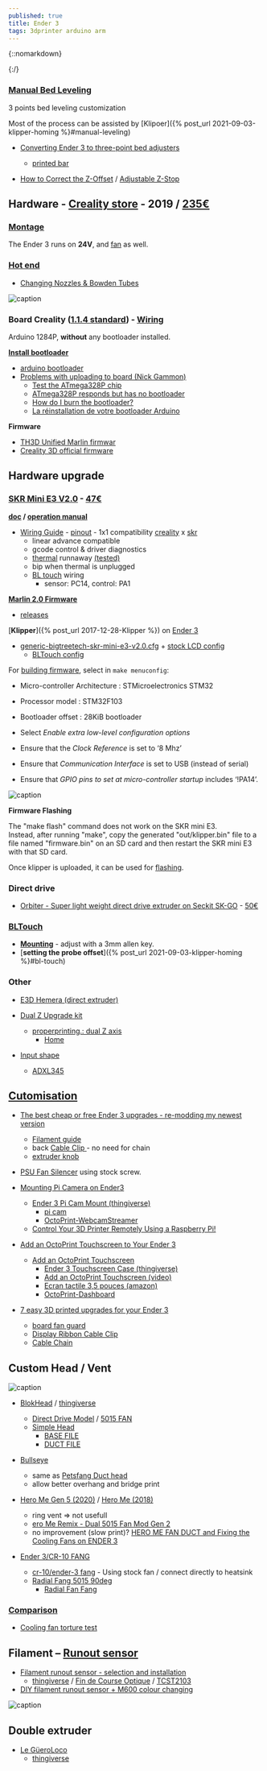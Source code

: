 ```yaml
---
published: true
title: Ender 3
tags: 3dprinter arduino arm
---
```

{::nomarkdown}
<link data-n-head="ssr" rel="icon" type="image/x-icon" href="https://www.creality.com/favicon.ico">
{:/}

### [Manual Bed Leveling](https://www.youtube.com/watch?v=5eqTmb01cBk)
3 points bed leveling customization

Most of the process can be assisted by [Klipoer]({% post_url 2021-09-03-klipper-homing %}#manual-leveling)

- [Converting Ender 3 to three-point bed adjusters](https://www.reddit.com/r/3Dprinting/comments/9t4opp/converting_ender_3_to_threepoint_bed_adjusters/)
	- [printed bar](https://www.thingiverse.com/thing:3193722)
    
- [How to Correct the Z-Offset](https://howchoo.com/ender3/adjust-z-offset-ender-3-v2-pro) / [Adjustable Z-Stop](https://www.thingiverse.com/thing:4703696)

## Hardware - [Creality store](https://fr.aliexpress.com/store/4297005?spm=a2g0o.detail.1000061.1.2ffc3f1ehpncF2) - 2019 / [235€](https://www.amazon.fr/gp/product/B07F9Z6Z4W/ref=ppx_od_dt_b_asin_title_s02?ie=UTF8&psc=1)


### [Montage](https://www.youtube.com/watch?v=me8Qrwh907Q)

The Ender 3 runs on **24V**, and [fan](https://www.reddit.com/r/3Dprinting/comments/97pvk8/ender3_fans/) as well.

### [Hot end](https://all3dp.com/2/ender-3-hot-end-what-to-consider-which-to-buy/#default-ender-3-hot-end)
- [Changing Nozzles & Bowden Tubes](https://www.youtube.com/watch?v=FRzsGttNMyk)
    
![caption](https://i.all3dp.com/cdn-cgi/image/fit=cover,w=1000,gravity=0.5x0.5,format=auto/wp-content/uploads/2021/01/14144625/hot_end.jpg)
    
### Board Creality ([1.1.4 standard](https://www.ender3.fr/differences-physiques-entre-la-1-1-4-et-1-1-4-silent/)) - [Wiring](https://user-images.githubusercontent.com/13983772/65833342-b9832c80-e2cf-11e9-8569-5ade76dd0f93.jpeg)

Arduino 1284P, **without** any bootloader installed.  


[**Install bootloader**](https://www.youtube.com/watch?v=fIl5X2ffdyo)
- [arduino bootloader](https://www.arduino.cc/en/Hacking/Bootloader)
- [Problems with uploading to board (Nick Gammon)](https://arduino.stackexchange.com/questions/13292/have-i-bricked-my-arduino-uno-problems-with-uploading-to-board/13293#13293)
	- [Test the ATmega328P chip](https://arduino.stackexchange.com/questions/13292/have-i-bricked-my-arduino-uno-problems-with-uploading-to-board/13293#13293)
	- [ATmega328P responds but has no bootloader](https://arduino.stackexchange.com/questions/13292/have-i-bricked-my-arduino-uno-problems-with-uploading-to-board/13293#13293)
	- [How do I burn the bootloader?](https://arduino.stackexchange.com/questions/473/how-do-i-burn-the-bootloader)
	- [La réinstallation de votre bootloader Arduino](http://documentations-francophone-libres.e-monsite.com/pages/tuto/tuto-la-reinstallation-de-votre-bootloader-arduino.html)
    
**Firmware**
- [TH3D Unified Marlin firmwar](https://www.th3dstudio.com/knowledgebase/th3d-unified-firmware-package/)
- [Creality 3D official firmware](https://github.com/Creality3DPrinting/Ender-3)

## Hardware upgrade
### [SKR Mini E3 V2.0](https://www.youtube.com/watch?v=mtCz_-2zvZo) - [47€](https://www.amazon.fr/gp/product/B0882QGFZR/ref=ox_sc_act_title_1?smid=A3VDX49XRNB3K3&psc=1)

**[doc](https://github.com/bigtreetech/BIGTREETECH-SKR-mini-E3/tree/master/hardware/BTT%20SKR%20MINI%20E3%20V2.0/Hardware) / [operation manual](https://raw.githubusercontent.com/bigtreetech/BIGTREETECH-SKR-mini-E3/master/hardware/BTT%20SKR%20MINI%20E3%20V2.0/Hardware/BTT%20SKR%20MINI%20E3%20V2.0%20Instruction%20Manual.pdf)**
- [Wiring Guide](https://www.youtube.com/watch?v=VAXY3GkgTyY) - [pinout](https://raw.githubusercontent.com/bigtreetech/BIGTREETECH-SKR-mini-E3/master/hardware/BTT%20SKR%20MINI%20E3%20V2.0/Hardware/BTT%20SKR%20MINI%20E3%20V2.0-PIN.pdf) - 1x1 compatibility [creality](https://imgur.com/a/Zy7rdq4) x [skr](https://imgur.com/a/idnV4q6)
	- linear advance compatible
    - gcode control & driver diagnostics
    - [thermal](https://www.youtube.com/watch?v=lURxGcdBm9A) runnaway [(tested)](https://www.youtube.com/watch?v=6nHOp-j3dtE)
    - bip when thermal is unplugged
    - [BL touch](https://github.com/bigtreetech/BIGTREETECH-SKR-mini-E3/blob/master/firmware/V2.0/README.md) wiring
    	 - sensor: PC14, control: PA1

[**Marlin 2.0 Firmware**](https://gulfcoast-robotics.com/pages/bigtreetech-skr-mini-e3-marlin-2-0-firmware)
- [releases](https://github.com/bigtreetech/BIGTREETECH-SKR-mini-E3/tree/master/firmware/V2.0)

[**Klipper**]({% post_url 2017-12-28-Klipper %}) on [Ender 3](https://www.youtube.com/watch?v=yAfalR7-Tvw)
- [generic-bigtreetech-skr-mini-e3-v2.0.cfg](https://github.com/KevinOConnor/klipper/blob/master/config/generic-bigtreetech-skr-mini-e3-v2.0.cfg) + [stock LCD config](https://www.reddit.com/r/BIGTREETECH/comments/dtl8id/skr_mini_e3_12_klipper_configguide_including/)
	- [BLTouch config](https://github.com/KevinOConnor/klipper/blob/master/docs/BLTouch.md)

For [building firmware](https://docs.vorondesign.com/build/software/miniE3_v20_klipper.html), select in `make menuconfig`:
- Micro-controller Architecture	: STMicroelectronics STM32
- Processor model : STM32F103
- Bootloader offset : 28KiB bootloader

- Select *Enable extra low-level configuration options*
- Ensure that the *Clock Reference* is set to ‘8 Mhz’
- Ensure that *Communication Interface* is set to USB (instead of serial)
- Ensure that *GPIO pins to set at micro-controller startup* includes ‘!PA14’.

![caption](https://docs.vorondesign.com/build/software/images/miniE3_v20_klipper_menuconfig.png)

**Firmware Flashing**

The "make flash" command does not work on the SKR mini E3.  
Instead, after running "make", copy the generated "out/klipper.bin" file to a file named "firmware.bin" on an SD card and then restart the SKR mini E3 with that SD card.

Once klipper is uploaded, it can be used for [flashing](https://github.com/KevinOConnor/klipper/blob/master/docs/SDCard_Updates.md#typical-upgrade-procedure).


### Direct drive
- [Orbiter - Super light weight direct drive extruder on Seckit SK-GO](https://www.youtube.com/watch?v=qvY_dChxj0E) - [50€](https://www.amazon.fr/gp/product/B09BJQXHL7/ref=ox_sc_act_title_2?smid=AB85984DFGROR&psc=1)

### [BLTouch](https://teachingtechyt.github.io/upgrades.html#bltouch)

- [**Mounting**](https://youtu.be/eF060dBEnfs?t=182) - adjust with a 3mm allen key.
- [**setting the probe offset**]({% post_url 2021-09-03-klipper-homing %}#bl-touch)


### Other
- [E3D Hemera (direct extruder)](https://www.youtube.com/watch?v=Ws-rDTRzFlI)


- [Dual Z Upgrade kit](https://www.youtube.com/watch?v=03fQciqSdVM)
	- [properprinting.: dual Z axis](https://www.youtube.com/watch?v=nBVrcIZ095Y)
    	- [Home](https://properprinting.pro/product/ender-3-dual-z-axis-with-optional-frame-braces/)
        
- [Input shape](https://www.youtube.com/watch?v=er7q-CJL1lc)
	- [ADXL345](https://www.klipper3d.org/Measuring_Resonances.html)

## [Cutomisation](https://www.thingiverse.com/yd007/collections/ender3)
- [The best cheap or free Ender 3 upgrades - re-modding my newest version](https://www.youtube.com/watch?v=YYYDlxJ0O1E)
	- [Filament guide](https://www.thingiverse.com/thing:2920344)
    - back [Cable Clip ](https://www.thingiverse.com/thing:2949858) - no need for chain
    - [extruder knob](https://www.thingiverse.com/thing:2776404)
- [PSU Fan Silencer](https://www.thingiverse.com/thing:3345042) using stock screw.

- [Mounting Pi Camera on Ender3](https://howchoo.com/g/ntg5yzg1odk/using-octoprint-with-the-creality-ender-3-3d-printer)
	- [Ender 3 Pi Cam Mount (thingiverse)](https://www.thingiverse.com/thing:2886101)
    	- [pi cam](https://www.amazon.fr/AZDelivery-Cam%C3%A9ra-Raspberry-Kamera-Flexkabel/dp/B07KSZW251/ref=sr_1_7?__mk_fr_FR=%C3%85M%C3%85%C5%BD%C3%95%C3%91&keywords=Raspberry+Pi+V2.1%2C+8+MP&qid=1569069060&s=gateway&sr=8-7)
        - [OctoPrint-WebcamStreamer](https://plugins.octoprint.org/plugins/webcamstreamer/)
	- [Control Your 3D Printer Remotely Using a Raspberry Pi!](https://www.youtube.com/watch?v=1RuasPvZhx0)
- [Add an OctoPrint Touchscreen to Your Ender 3](https://howchoo.com/g/y2fin2q5njm/ender-3-octoprint-touchscreen)
	- [Add an OctoPrint Touchscreen](https://howchoo.com/g/ztu5owjhytu/3d-printer-octoprint-touchscreen?utm_source=youtube&utm_medium=referral&utm_campaign=octoprint-touchscreen&utm_content=description)
    	- [Ender 3 Touchscreen Case (thingiverse)](https://www.thingiverse.com/thing:3030160)
		- [Add an OctoPrint Touchscreen (video)](https://www.youtube.com/watch?v=6OP2c-GQFu4)
		- [Ecran tactile 3,5 pouces (amazon)](https://www.amazon.fr/gp/product/B07NTH1JWH/ref=ox_sc_act_title_1?smid=A5BN6RQOA0WX3&psc=1)
        - [OctoPrint-Dashboard](https://plugins.octoprint.org/plugins/dashboard/)
        
    
- [7 easy 3D printed upgrades for your Ender 3](https://www.youtube.com/watch?v=fq2IKp3jeaY)
    - [board fan guard](https://www.thingiverse.com/thing:2935204/)
    - [Display Ribbon Cable Clip](https://www.thingiverse.com/thing:2880021)
    - [Cable Chain](https://www.thingiverse.com/thing:2920060)
    
## Custom Head / Vent

![caption](http://nebula.wsimg.com/da389e8caf444883011e4b5bcdad7d3f?AccessKeyId=D78877820DACAFA338E2&disposition=0&alloworigin=1) 

- [BlokHead](https://www.youtube.com/watch?v=28KNgNesT4c) / [thingiverse](https://www.thingiverse.com/thing:2759439) 
	- [Direct Drive Model](https://docs.google.com/spreadsheets/d/1L5uuA3ca1uR8Kp_vfI3saqcKQaaCjv8nFS8pEvPCBA4/edit#gid=1029915155) / [5015 FAN](https://www.amazon.fr/s?k=5015+fan&__mk_fr_FR=%C3%85M%C3%85%C5%BD%C3%95%C3%91&ref=nb_sb_noss_1)
    - [Simple Head](http://www.dpetsel.com/files2print.html)
		- [BASE FILE](https://www.google.com/url?q=https://cdn.thingiverse.com/assets/4b/ee/0c/2a/90/BB_Stk.Base.E3v2.E4.E3_3.11.21.stl&sa=D&source=editors&ust=1630261399741000&usg=AOvVaw3ulY-jox1O_jluDBaLYkQk)
    	- [DUCT FILE](https://www.google.com/url?q=https://cdn.thingiverse.com/assets/cb/06/89/c1/45/BLOKHEAD.hf.3.30.21.stl&sa=D&source=editors&ust=1630261399745000&usg=AOvVaw2crksO1NmmrZoJB9aU8l_c)
- [Bullseye](https://www.youtube.com/watch?v=xmZCwJDyxYU)
	- same as [Petsfang Duct head](https://www.thingiverse.com/thing:2759439/)
	- allow better overhang and bridge print

- [Hero Me Gen 5 (2020)](https://www.youtube.com/watch?v=DUkoKzOFWFs) / [Hero Me (2018)](https://www.youtube.com/watch?v=xPvLKSClShc) 
	- ring vent => not usefull
    - [ero Me Remix - Dual 5015 Fan Mod Gen 2](https://www.youtube.com/watch?v=hHQKr-LgvfI)
    - no improvement (slow print)? [HERO ME FAN DUCT and Fixing the Cooling Fans on ENDER 3](https://www.youtube.com/watch?v=QvyesgYLwQk)

- [Ender 3/CR-10 FANG](https://www.thingiverse.com/thing:3504842)
	- [cr-10/ender-3 fang](https://www.thingiverse.com/thing:3206459/comments) - Using stock fan / connect directly to heatsink
	- [Radial Fang 5015 90deg](https://www.thingiverse.com/thing:3598158)
		- [Radial Fan Fang](https://www.thingiverse.com/thing:2175956)

### [Comparison](https://www.youtube.com/watch?v=s2jR92SX_Zg)
- [Cooling fan torture test](https://www.thingiverse.com/thing:3167063)

## Filament – [Runout sensor](http://domoticx.com/3d-printer-filament-runout-sensor-optisch/)
- [Filament runout sensor - selection and installation](https://www.3dpedie.cz/en/manuals/filament-runout/)
	- [thingiverse](https://www.thingiverse.com/thing:1646220) / [ Fin de Course Optique](https://www.amazon.fr/gp/product/B07CQWPLWB/ref=ppx_yo_dt_b_asin_title_o04_s01?ie=UTF8&psc=1) / [TCST2103](https://www.vishay.com/docs/81147/tcst2103.pdf)
- [DIY filament runout sensor + M600 colour changing](https://www.youtube.com/watch?v=gwHpXaj_6xE)

![caption](http://domoticx.com/wp-content/uploads/2017/02/geeetech-optical-endstop.jpg)

## Double extruder
- [ Le GüeroLoco](https://www.youtube.com/watch?v=fVF3f2kPgZM)
	- [thingiverse](https://www.thingiverse.com/thing:3039887)
